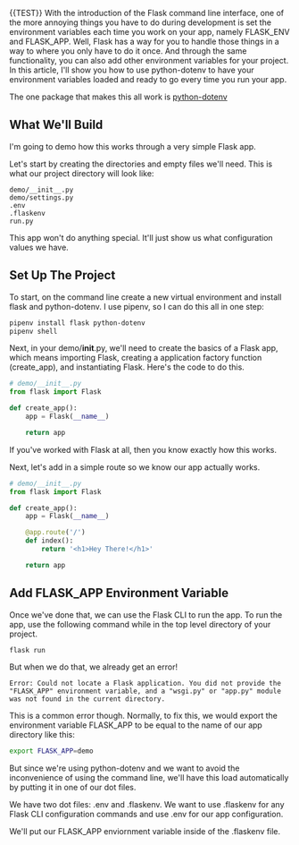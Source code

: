 
{{TEST}}
With the introduction of the Flask command line interface, one of the more annoying things you have to do during development is set the environment variables each time you work on your app, namely FLASK_ENV and FLASK_APP. Well, Flask has a way for you to handle those things in a way to where you only have to do it once. And through the same functionality, you can also add other environment variables for your project. In this article, I'll show you how to use python-dotenv to have your environment variables loaded and ready to go every time you run your app.

The one package that makes this all work is [python-dotenv](https://github.com/theskumar/python-dotenv)

## What We'll Build

I'm going to demo how this works through a very simple Flask app.

Let's start by creating the directories and empty files we'll need. This is what our project directory will look like:

```
demo/__init__.py
demo/settings.py
.env
.flaskenv
run.py
```

This app won't do anything special. It'll just show us what configuration values we have.

## Set Up The Project

To start, on the command line create a new virtual environment and install flask and python-dotenv. I use pipenv, so I can do this all in one step:

```bash
pipenv install flask python-dotenv
pipenv shell
```

Next, in your demo/__init__.py, we'll need to create the basics of a Flask app, which means importing Flask, creating a application factory function (create_app), and instantiating Flask. Here's the code to do this. 

```python
# demo/__init__.py
from flask import Flask 

def create_app():
    app = Flask(__name__)

    return app
```

If you've worked with Flask at all, then you know exactly how this works.

Next, let's add in a simple route so we know our app actually works.

```python
# demo/__init__.py
from flask import Flask 

def create_app():
    app = Flask(__name__)

    @app.route('/')
    def index():
        return '<h1>Hey There!</h1>'

    return app
```

## Add FLASK_APP Environment Variable

Once we've done that, we can use the Flask CLI to run the app. To run the app, use the following command while in the top level directory of your project.

```bash
flask run
```

But when we do that, we already get an error!

```
Error: Could not locate a Flask application. You did not provide the "FLASK_APP" environment variable, and a "wsgi.py" or "app.py" module was not found in the current directory.
```

This is a common error though. Normally, to fix this, we would export the environment variable FLASK_APP to be equal to the name of our app directory like this:

```bash
export FLASK_APP=demo
```

But since we're using python-dotenv and we want to avoid the inconvenience of using the command line, we'll have this load automatically by putting it in one of our dot files.

We have two dot files: .env and .flaskenv. We want to use .flaskenv for any Flask CLI configuration commands and use .env for our app configuration. 

We'll put our FLASK_APP enviornment variable inside of the .flaskenv file. 
